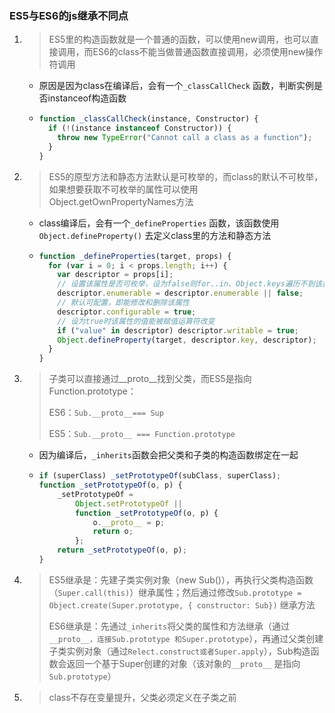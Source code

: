 ### ES5与ES6的js继承不同点

1. > ES5里的构造函数就是一个普通的函数，可以使用new调用，也可以直接调用，而ES6的class不能当做普通函数直接调用，必须使用new操作符调用

   - 原因是因为class在编译后，会有一个`_classCallCheck` 函数，判断实例是否instanceof构造函数

   - ```js
     function _classCallCheck(instance, Constructor) {
       if (!(instance instanceof Constructor)) {
         throw new TypeError("Cannot call a class as a function");
       }
     }
     ```

2. > ES5的原型方法和静态方法默认是可枚举的，而class的默认不可枚举，如果想要获取不可枚举的属性可以使用Object.getOwnPropertyNames方法

   - class编译后，会有一个`_defineProperties` 函数，该函数使用`Object.defineProperty()` 去定义class里的方法和静态方法

   - ```js
     function _defineProperties(target, props) {
       for (var i = 0; i < props.length; i++) {
         var descriptor = props[i];
         // 设置该属性是否可枚举，设为false则for..in、Object.keys遍历不到该属性
         descriptor.enumerable = descriptor.enumerable || false;
         // 默认可配置，即能修改和删除该属性
         descriptor.configurable = true;
         // 设为true时该属性的值能被赋值运算符改变
         if ("value" in descriptor) descriptor.writable = true;
         Object.defineProperty(target, descriptor.key, descriptor);
       }
     }
     ```

3. > 子类可以直接通过__proto__找到父类，而ES5是指向Function.prototype：
   >
   > ES6：`Sub.__proto__=== Sup`
   >
   > ES5：`Sub.__proto__ === Function.prototype`

   - 因为编译后，`_inherits`函数会把父类和子类的构造函数绑定在一起

   - ```js
     if (superClass) _setPrototypeOf(subClass, superClass);
     function _setPrototypeOf(o, p) {
         _setPrototypeOf =
             Object.setPrototypeOf ||
             function _setPrototypeOf(o, p) {
                 o.__proto__ = p;
                 return o;
             };
         return _setPrototypeOf(o, p);
     }
     ```

4. > ES5继承是：先建子类实例对象（new Sub()），再执行父类构造函数（`Super.call(this)`）继承属性；然后通过修改`Sub.prototype = Object.create(Super.prototype, { constructor: Sub})` 继承方法
   >
   > ES6继承是：先通过`_inherits`将父类的属性和方法继承（通过`__proto__，连接Sub.prototype 和Super.prototype`），再通过父类创建子类实例对象（通过`Relect.construct或者Super.apply`），Sub构造函数会返回一个基于Super创建的对象（该对象的`__proto__` 是指向`Sub.prototype`）

5. > class不存在变量提升，父类必须定义在子类之前


